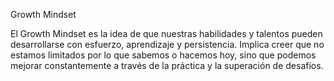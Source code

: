 Growth Mindset


El Growth Mindset es la idea de que nuestras habilidades y talentos pueden desarrollarse con esfuerzo, aprendizaje y persistencia. Implica creer que no estamos limitados por lo que sabemos o hacemos hoy, sino que podemos mejorar constantemente a través de la práctica y la superación de desafíos.
